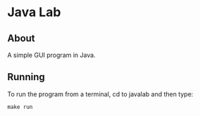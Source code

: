 # Java Lab

## About

A simple GUI program in Java.

## Running

To run the program from a terminal, cd to javalab and then type:

```
make run
```

